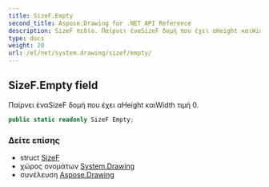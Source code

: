 ```yaml
---
title: SizeF.Empty
second_title: Aspose.Drawing for .NET API Reference
description: SizeF πεδίο. Παίρνει έναSizeF δομή που έχει αHeight καιWidth τιμή 0.
type: docs
weight: 20
url: /el/net/system.drawing/sizef/empty/
---
```

## SizeF.Empty field

Παίρνει έναSizeF δομή που έχει αHeight καιWidth τιμή 0.

```csharp
public static readonly SizeF Empty;
```

### Δείτε επίσης

* struct [SizeF](../)
* χώρος ονομάτων [System.Drawing](../../sizef/)
* συνέλευση [Aspose.Drawing](../../../)



